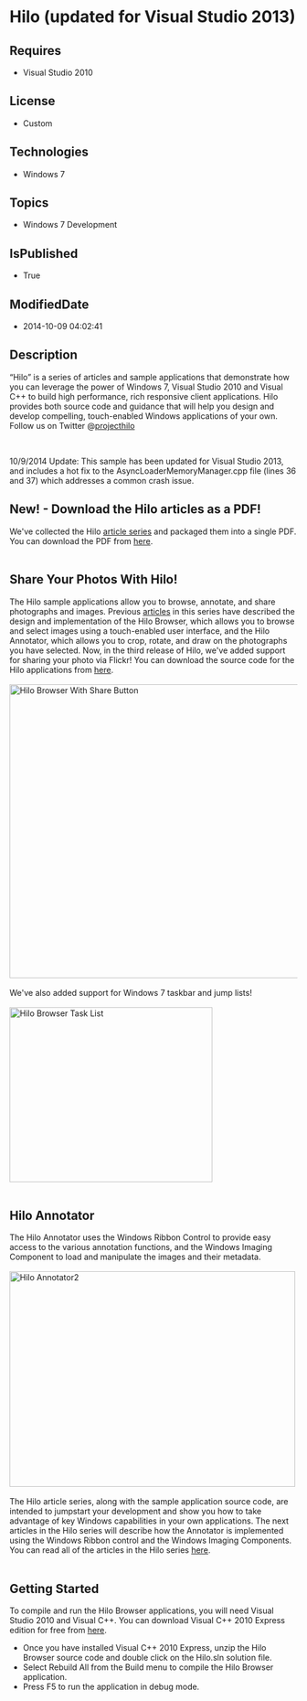 # Hilo (updated for Visual Studio 2013)
## Requires
* Visual Studio 2010
## License
* Custom
## Technologies
* Windows 7
## Topics
* Windows 7 Development
## IsPublished
* True
## ModifiedDate
* 2014-10-09 04:02:41
## Description

<p><span id="ctl00_ctl00_Content_TabContentPanel_Content_wikiSourceLabel">&ldquo;Hilo&rdquo; is a series of articles and sample applications that demonstrate how you can leverage the power of Windows 7, Visual Studio 2010 and Visual C&#43;&#43; to build high performance,
 rich responsive client applications. Hilo provides both source code and guidance that will help you design and develop compelling, touch-enabled Windows applications of your own. Follow us on Twitter @<a class="externalLink" href="http://twitter.com/projecthilo">projecthilo</a></span></p>
<p>&nbsp;</p>
<p><span>10/9/2014 Update: This sample has been updated for Visual Studio 2013, and includes a hot fix to the AsyncLoaderMemoryManager.cpp file (lines 36 and 37) which addresses a common crash issue.<br>
</span></p>
<h2>New! - Download the Hilo articles as a PDF!</h2>
<p>We've collected the Hilo <a class="externalLink" href="http://msdn.microsoft.com/en-us/library/ff708696%28v=MSDN.10%29.aspx">
article series</a> and packaged them into a single PDF. You can download the PDF from
<a href="http://code.msdn.microsoft.com/Hilo-0e6f10bf/file/21217/1/Developing%20Hilo.pdf">
here</a>.<br>
<br>
</p>
<h2>Share Your Photos With Hilo!</h2>
<p>The Hilo sample applications allow you to browse, annotate, and share photographs and images. Previous
<a class="externalLink" href="http://msdn.microsoft.com/en-us/library/ff708696%28v=MSDN.10%29.aspx">
articles</a> in this series have described the design and implementation of the Hilo Browser, which allows you to browse and select images using a touch-enabled user interface, and the Hilo Annotator, which allows you to crop, rotate, and draw on the photographs
 you have selected. Now, in the third release of Hilo, we've added support for sharing your photo via Flickr! You can download the source code for the Hilo applications from
<a class="externalLink" href="http://archive.msdn.microsoft.com/Hilo/Release/ProjectReleases.aspx?ReleaseId=4986">
here</a>.<br>
<br>
<img src="/site/view/file/21213/1/shot5.png" alt="Hilo Browser With Share Button" width="713" height="514"><br>
<br>
We've also added support for Windows 7 taskbar and jump lists!<br>
<br>
<img src="/site/view/file/21214/1/shot6.png" alt="Hilo Browser Task List" width="355" height="306"><br>
<br>
</p>
<h2>Hilo Annotator</h2>
<p>The Hilo Annotator uses the Windows Ribbon Control to provide easy access to the various annotation functions, and the Windows Imaging Component to load and manipulate the images and their metadata.<br>
<br>
<img src="/site/view/file/21215/1/shot4.jpg" alt="Hilo Annotator2" width="500" height="377"><br>
<br>
The Hilo article series, along with the sample application source code, are intended to jumpstart your development and show you how to take advantage of key Windows capabilities in your own applications. The next articles in the Hilo series will describe how
 the Annotator is implemented using the Windows Ribbon control and the Windows Imaging Components. You can read all of the articles in the Hilo series
<a class="externalLink" href="http://msdn.microsoft.com/en-us/library/ff708696%28v=MSDN.10%29.aspx">
here</a>.<br>
<br>
</p>
<h2>Getting Started</h2>
<p>To compile and run the Hilo Browser applications, you will need Visual Studio 2010 and Visual C&#43;&#43;. You can download Visual C&#43;&#43; 2010 Express edition for free from
<a class="externalLink" href="http://www.microsoft.com/express/Downloads/#2010-Visual-CPP">
here</a>.</p>
<ul>
<li>Once you have installed Visual C&#43;&#43; 2010 Express, unzip the Hilo Browser source code and double click on the Hilo.sln solution file.
</li><li>Select Rebuild All from the Build menu to compile the Hilo Browser application.
</li><li>Press F5 to run the application in debug mode. </li></ul>
